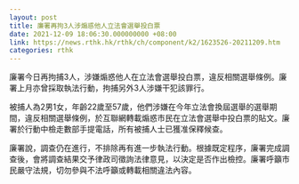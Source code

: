 ```yaml
---
layout: post
title: 廉署再拘3人涉煽惑他人立法會選舉投白票
date: 2021-12-09 18:06:30.000000000 +08:00
link: https://news.rthk.hk/rthk/ch/component/k2/1623526-20211209.htm
categories: rthk
---
```


廉署今日再拘捕3人，涉嫌煽惑他人在立法會選舉投白票，違反相關選舉條例。廉署上月亦曾採取執法行動，拘捕另外3人涉嫌干犯該罪行。

被捕人為2男1女，年齡22歲至57歲，他們涉嫌在今年立法會換屆選舉的選舉期間，違反相關選舉條例，於互聯網轉載煽惑市民在立法會選舉中投白票的貼文。廉署於行動中檢走數部手提電話，所有被捕人士已獲准保釋候查。

廉署說，調查仍在進行，不排除再有進一步執法行動。根據既定程序，廉署完成調查後，會將調查結果交予律政司徵詢法律意見，以決定是否作出檢控。廉署呼籲市民嚴守法規，切勿參與不法呼籲或轉載相關違法內容。

